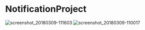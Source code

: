 # NotificationProject

![screenshot_20180309-111603](https://user-images.githubusercontent.com/27202690/46406993-b3cf2700-c70d-11e8-98fd-b025fb40d431.png)
![screenshot_20180309-110017](https://user-images.githubusercontent.com/27202690/46406994-b467bd80-c70d-11e8-8da7-b578b935bef2.png)
